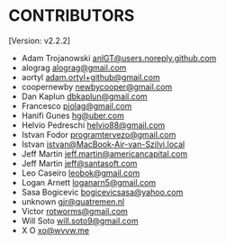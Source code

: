 # CONTRIBUTORS

[Version: v2.2.2]

- Adam Trojanowski <anlGT@users.noreply.github.com>
- alograg <alograg@gmail.com>
- aortyl <adam.ortyl+github@gmail.com>
- coopernewby <newbycooper@gmail.com>
- Dan Kaplun <dbkaplun@gmail.com>
- Francesco <piolag@gmail.com>
- Hanifi Gunes <hg@uber.com>
- Helvio Pedreschi <helvio88@gmail.com>
- Istvan Fodor <programtervezo@gmail.com>
- Istvan <istvan@MacBook-Air-van-Szilvi.local>
- Jeff Martin <jeff.martin@americancapital.com>
- Jeff Martin <jeff@santasoft.com>
- Leo Caseiro <leobok@gmail.com>
- Logan Arnett <loganarn5@gmail.com>
- Sasa Bogicevic <bogicevicsasa@yahoo.com>
- unknown <gjr@quatremen.nl>
- Victor <rotworms@gmail.com>
- Will Soto <will.soto9@gmail.com>
- X O <xo@wvvw.me>

